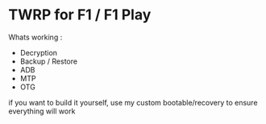TWRP for F1 / F1 Play
================================================
Whats working :
- Decryption
- Backup / Restore
- ADB
- MTP
- OTG

if you want to build it yourself, use my custom bootable/recovery to ensure everything will work
